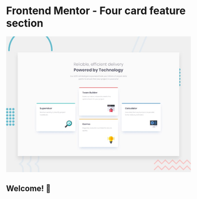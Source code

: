 # Frontend Mentor - Four card feature section

![Design preview for the Four card feature section coding challenge](./design/desktop-preview.jpg)

## Welcome! 👋
